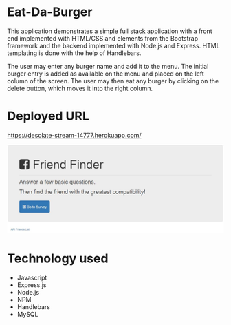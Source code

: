 # Eat-Da-Burger

This application demonstrates a simple full stack application with a front end implemented with HTML/CSS and elements from the Bootstrap framework and the backend implemented with Node.js and Express. HTML templating is done with the help of Handlebars.

The user may enter any burger name and add it to the menu. The initial burger entry is added as available on the menu and placed on the left column of the screen. The user may then eat any burger by clicking on the delete button, which moves it into the right column.

# Deployed URL
https://desolate-stream-14777.herokuapp.com/


![Eat-Da-Burger](https://github.com/leronj23/Friend-Finder/blob/master/screenshot/friend-finder.JPG)

# Technology used
* Javascript
* Express.js
* Node.js
* NPM
* Handlebars
* MySQL

